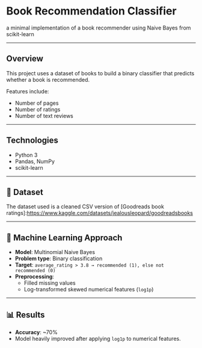 # Book Recommendation Classifier
a minimal implementation of a book recommender using Naive Bayes from scikit-learn 

---

## Overview

This project uses a dataset of books to build a binary classifier that predicts whether a book is recommended.

Features include:
- Number of pages
- Number of ratings
- Number of text reviews

---

## Technologies

- Python 3
- Pandas, NumPy
- scikit-learn

---

## 📂 Dataset

The dataset used is a cleaned CSV version of [Goodreads book ratings]:https://www.kaggle.com/datasets/jealousleopard/goodreadsbooks

---

## 🧠 Machine Learning Approach

- **Model**: Multinomial Naive Bayes
- **Problem type**: Binary classification
- **Target**: `average_rating > 3.8 → recommended (1), else not recommended (0)`
- **Preprocessing**:
  - Filled missing values
  - Log-transformed skewed numerical features (`log1p`)

---

## 📊 Results

- **Accuracy**: ~70%
- Model heavily improved after applying `log1p` to numerical features.
